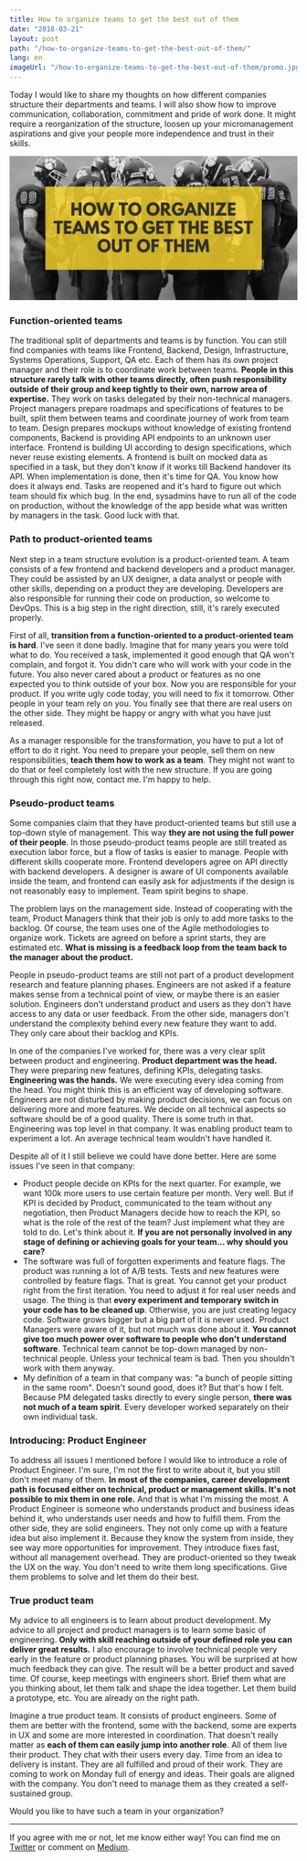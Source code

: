 ```yaml
---
title: How to organize teams to get the best out of them
date: "2018-03-21"
layout: post
path: "/how-to-organize-teams-to-get-the-best-out-of-them/"
lang: en
imageUrl: "/how-to-organize-teams-to-get-the-best-out-of-them/promo.jpg"
---
```


Today I would like to share my thoughts on how different companies structure their departments and teams. I will also show how to improve communication, collaboration, commitment and pride of work done. It might require a reorganization of the structure, loosen up your micromanagement aspirations and give your people more independence and trust in their skills.

![how to organize teams](./promo.jpg)

### Function-oriented teams

The traditional split of departments and teams is by function. You can still find companies with teams like Frontend, Backend, Design, Infrastructure, Systems Operations, Support, QA etc. Each of them has its own project manager and their role is to coordinate work between teams. **People in this structure rarely talk with other teams directly, often push responsibility outside of their group and keep tightly to their own, narrow area of expertise.** They work on tasks delegated by their non-technical managers. Project managers prepare roadmaps and specifications of features to be built, split them between teams and coordinate journey of work from team to team. Design prepares mockups without knowledge of existing frontend components, Backend is providing API endpoints to an unknown user interface. Frontend is building UI according to design specifications, which never reuse existing elements. A frontend is built on mocked data as specified in a task, but they don't know if it works till Backend handover its API. When implementation is done, then it's time for QA. You know how does it always end. Tasks are reopened and it's hard to figure out which team should fix which bug. In the end, sysadmins have to run all of the code on production, without the knowledge of the app beside what was written by managers in the task. Good luck with that.

### Path to product-oriented teams

Next step in a team structure evolution is a product-oriented team. A team consists of a few frontend and backend developers and a product manager. They could be assisted by an UX designer, a data analyst or people with other skills, depending on a product they are developing. Developers are also responsible for running their code on production, so welcome to DevOps. This is a big step in the right direction, still, it's rarely executed properly.

First of all, **transition from a function-oriented to a product-oriented team is hard**. I've seen it done badly. Imagine that for many years you were told what to do. You received a task, implemented it good enough that QA won't complain, and forgot it. You didn't care who will work with your code in the future. You also never cared about a product or features as no one expected you to think outside of your box. Now you are responsible for your product. If you write ugly code today, you will need to fix it tomorrow. Other people in your team rely on you. You finally see that there are real users on the other side. They might be happy or angry with what you have just released.

As a manager responsible for the transformation, you have to put a lot of effort to do it right. You need to prepare your people, sell them on new responsibilities, **teach them how to work as a team**. They might not want to do that or feel completely lost with the new structure. If you are going through this right now, contact me. I'm happy to help.

### Pseudo-product teams

Some companies claim that they have product-oriented teams but still use a top-down style of management. This way **they are not using the full power of their people**. In those pseudo-product teams people are still treated as execution labor force, but a flow of tasks is easier to manage. People with different skills cooperate more. Frontend developers agree on API directly with backend developers. A designer is aware of UI components available inside the team, and frontend can easily ask for adjustments if the design is not reasonably easy to implement. Team spirit begins to shape.

The problem lays on the management side. Instead of cooperating with the team, Product Managers think that their job is only to add more tasks to the backlog. Of course, the team uses one of the Agile methodologies to organize work. Tickets are agreed on before a sprint starts, they are estimated etc. **What is missing is a feedback loop from the team back to the manager about the product.**

People in pseudo-product teams are still not part of a product development research and feature planning phases. Engineers are not asked if a feature makes sense from a technical point of view, or maybe there is an easier solution. Engineers don't understand product and users as they don't have access to any data or user feedback. From the other side, managers don't understand the complexity behind every new feature they want to add. They only care about their backlog and KPIs.

In one of the companies I've worked for, there was a very clear split between product and engineering. **Product department was the head.** They were preparing new features, defining KPIs, delegating tasks. **Engineering was the hands.** We were executing every idea coming from the head. You might think this is an efficient way of developing software. Engineers are not disturbed by making product decisions, we can focus on delivering more and more features. We decide on all technical aspects so software should be of a good quality. There is some truth in that. Engineering was top level in that company. It was enabling product team to experiment a lot. An average technical team wouldn't have handled it.

Despite all of it I still believe we could have done better. Here are some issues I've seen in that company:

* Product people decide on KPIs for the next quarter. For example, we want 100k more users to use certain feature per month. Very well. But if KPI is decided by Product, communicated to the team without any negotiation, then Product Managers decide how to reach the KPI, so what is the role of the rest of the team? Just implement what they are told to do. Let's think about it. **If you are not personally involved in any stage of defining or achieving goals for your team... why should you care?**
* The software was full of forgotten experiments and feature flags. The product was running a lot of A/B tests. Tests and new features were controlled by feature flags. That is great. You cannot get your product right from the first iteration. You need to adjust it for real user needs and usage. The thing is that **every experiment and temporary switch in your code has to be cleaned up**. Otherwise, you are just creating legacy code. Software grows bigger but a big part of it is never used. Product Managers were aware of it, but not much was done about it. **You cannot give too much power over software to people who don't understand software**. Technical team cannot be top-down managed by non-technical people. Unless your technical team is bad. Then you shouldn't work with them anyway.
* My definition of a team in that company was: "a bunch of people sitting in the same room". Doesn't sound good, does it? But that's how I felt. Because PM delegated tasks directly to every single person, **there was not much of a team spirit**. Every developer worked separately on their own individual task.

### Introducing: Product Engineer

To address all issues I mentioned before I would like to introduce a role of Product Engineer. I'm sure, I'm not the first to write about it, but you still don't meet many of them. **In most of the companies, career development path is focused either on technical, product or management skills. It's not possible to mix them in one role.** And that is what I'm missing the most. A Product Engineer is someone who understands product and business ideas behind it, who understands user needs and how to fulfill them. From the other side, they are solid engineers. They not only come up with a feature idea but also implement it. Because they know the system from inside, they see way more opportunities for improvement. They introduce fixes fast, without all management overhead. They are product-oriented so they tweak the UX on the way. You don't need to write them long specifications. Give them problems to solve and let them do their best.

### True product team

My advice to all engineers is to learn about product development. My advice to all project and product managers is to learn some basic of engineering. **Only with skill reaching outside of your defined role you can deliver great results.** I also encourage to involve technical people very early in the feature or product planning phases. You will be surprised at how much feedback they can give. The result will be a better product and saved time. Of course, keep meetings with engineers short. Brief them what are you thinking about, let them talk and shape the idea together. Let them build a prototype, etc. You are already on the right path.

Imagine a true product team. It consists of product engineers. Some of them are better with the frontend, some with the backend, some are experts in UX and some are more interested in coordination. That doesn't really matter as **each of them can easily jump into another role**. All of them live their product. They chat with their users every day. Time from an idea to delivery is instant. They are all fulfilled and proud of their work. They are coming to work on Monday full of energy and ideas. Their goals are aligned with the company. You don't need to manage them as they created a self-sustained group.

Would you like to have such a team in your organization?

---

If you agree with me or not, let me know either way! You can find me on [Twitter](https://twitter.com/krzysu) or comment on [Medium]().

